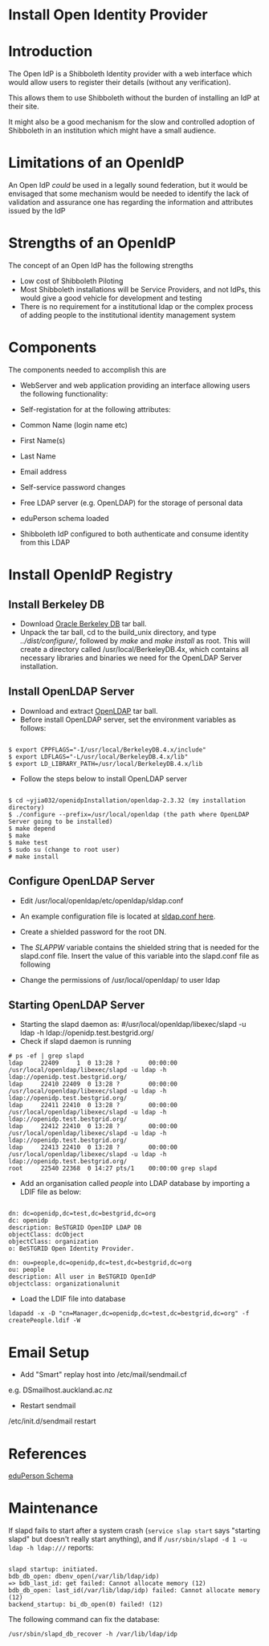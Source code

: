 # Install Open Identity Provider

# Introduction

The Open IdP is a Shibboleth Identity provider with a web interface which would allow users to register their details (without any verification).

This allows them to use Shibboleth without the burden of installing an IdP at their site.

It might also be a good mechanism for the slow and controlled adoption of Shibboleth in an institution which might have a small audience.

# Limitations of an OpenIdP

An Open IdP *could* be used in a legally sound federation, but it would be envisaged that some mechanism would be needed to identify the lack of validation and assurance one has regarding the information and attributes issued by the IdP

# Strengths of an OpenIdP

The concept of an Open IdP has the following strengths 

- Low cost of Shibboleth Piloting
- Most Shibboleth installations will be Service Providers, and not IdPs, this would give a good vehicle for development and testing
- There is no requirement for a institutional ldap or the complex process of adding people to the institutional identity management system

# Components

The components needed to accomplish this are

- WebServer and web application providing an interface allowing users the following functionality:
	
- Self-registation for at the following attributes:
		
- Common Name (login name etc)
- First Name(s)
- Last Name
- Email address
- Self-service password changes
- Free LDAP server (e.g. OpenLDAP) for the storage of personal data
	
- eduPerson schema loaded
- Shibboleth IdP configured to both authenticate and consume identity from this LDAP

# Install OpenIdP Registry

## Install Berkeley DB

- Download [Oracle Berkeley DB](http://www.oracle.com/technology/software/products/berkeley-db/index.html) tar ball.
- Unpack the tar ball, cd to the build_unix directory, and type *../dist/configure/*, followed by *make* and *make install* as root. This will create a directory called /usr/local/BerkeleyDB.4x, which contains all necessary libraries and binaries we need for the OpenLDAP Server installation.

## Install OpenLDAP Server

- Download and extract [OpenLDAP](http://www.openldap.org/software/download/) tar ball.
- Before install OpenLDAP server, set the environment variables as follows:

``` 

$ export CPPFLAGS="-I/usr/local/BerkeleyDB.4.x/include"
$ export LDFLAGS="-L/usr/local/BerkeleyDB.4.x/lib"
$ export LD_LIBRARY_PATH=/usr/local/BerkeleyDB.4.x/lib

```
- Follow the steps below to install OpenLDAP server

``` 

$ cd ~yjia032/openidpInstallation/openldap-2.3.32 (my installation directory)
$ ./configure --prefix=/usr/local/openldap (the path where OpenLDAP Server going to be installed)
$ make depend
$ make
$ make test
$ sudo su (change to root user)
# make install

```

## Configure OpenLDAP Server

- Edit /usr/local/openldap/etc/openldap/sldap.conf
- An example configuration file is located at [sldap.conf here](/wiki/spaces/BeSTGRID/pages/3816950567).
- Create a shielded password for the root DN.



- The *SLAPPW* variable contains the shielded string that is needed for the slapd.conf file. Insert the value of this variable into the slapd.conf file as following



- Change the permissions of /usr/local/openldap/ to user ldap

## Starting OpenLDAP Server

- Starting the slapd daemon as: #/usr/local/openldap/libexec/slapd -u ldap -h ldap://openidp.test.bestgrid.org/
- Check if slapd daemon is running

``` 
# ps -ef | grep slapd
ldap     22409     1  0 13:28 ?        00:00:00 /usr/local/openldap/libexec/slapd -u ldap -h ldap://openidp.test.bestgrid.org/
ldap     22410 22409  0 13:28 ?        00:00:00 /usr/local/openldap/libexec/slapd -u ldap -h ldap://openidp.test.bestgrid.org/
ldap     22411 22410  0 13:28 ?        00:00:00 /usr/local/openldap/libexec/slapd -u ldap -h ldap://openidp.test.bestgrid.org/
ldap     22412 22410  0 13:28 ?        00:00:00 /usr/local/openldap/libexec/slapd -u ldap -h ldap://openidp.test.bestgrid.org/
ldap     22413 22410  0 13:28 ?        00:00:00 /usr/local/openldap/libexec/slapd -u ldap -h ldap://openidp.test.bestgrid.org/
root     22540 22368  0 14:27 pts/1    00:00:00 grep slapd

```
- Add an organisation called *people* into LDAP database by importing a LDIF file as below:

``` 

dn: dc=openidp,dc=test,dc=bestgrid,dc=org
dc: openidp
description: BeSTGRID OpenIDP LDAP DB
objectClass: dcObject
objectClass: organization
o: BeSTGRID Open Identity Provider.

dn: ou=people,dc=openidp,dc=test,dc=bestgrid,dc=org
ou: people
description: All user in BeSTGRID OpenIdP
objectclass: organizationalunit

```
- Load the LDIF file into database

``` 
ldapadd -x -D "cn=Manager,dc=openidp,dc=test,dc=bestgrid,dc=org" -f createPeople.ldif -W
```

# Email Setup

- Add "Smart" replay host into /etc/mail/sendmail.cf

e.g. DSmailhost.auckland.ac.nz
- Restart sendmail

/etc/init.d/sendmail restart

# References

[eduPerson Schema](/wiki/spaces/BeSTGRID/pages/3816950558)

# Maintenance

If slapd fails to start after a system crash (`service slap start` says "starting slapd" but doesn't really start anything), and if `/usr/sbin/slapd -d 1 -u ldap -h ldap:///` reports:

``` 

slapd startup: initiated.
bdb_db_open: dbenv_open(/var/lib/ldap/idp)
=> bdb_last_id: get failed: Cannot allocate memory (12)
bdb_db_open: last_id(/var/lib/ldap/idp) failed: Cannot allocate memory (12)
backend_startup: bi_db_open(0) failed! (12)

```

The following command can fix the database:

``` 
/usr/sbin/slapd_db_recover -h /var/lib/ldap/idp
```

